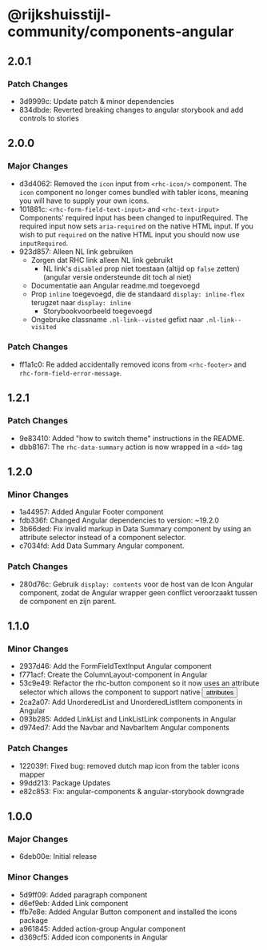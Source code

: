# @rijkshuisstijl-community/components-angular

## 2.0.1

### Patch Changes

- 3d9999c: Update patch & minor dependencies
- 834dbde: Reverted breaking changes to angular storybook and add controls to stories

## 2.0.0

### Major Changes

- d3d4062: Removed the `icon` input from `<rhc-icon/>` component. The `icon` component no longer comes bundled with tabler icons, meaning you will have to supply your own icons.
- 101881c: `<rhc-form-field-text-input>` and `<rhc-text-input>` Components' required input has been changed to inputRequired. The required input now sets `aria-required` on the native HTML input. If you wish to put `required` on the native HTML input you should now use `inputRequired`.
- 923d857: Alleen NL link gebruiken
  - Zorgen dat RHC link alleen NL link gebruikt
    - NL link's `disabled` prop niet toestaan (altijd op `false` zetten) (angular versie ondersteunde dit toch al niet)
  - Documentatie aan Angular readme.md toegevoegd
  - Prop `inline` toegevoegd, die de standaard `display: inline-flex` terugzet naar `display: inline`
    - Storybookvoorbeeld toegevoegd
  - Ongebruike classname `.nl-link--visted` gefixt naar `.nl-link--visited`

### Patch Changes

- ff1a1c0: Re added accidentally removed icons from `<rhc-footer>` and `rhc-form-field-error-message`.

## 1.2.1

### Patch Changes

- 9e83410: Added "how to switch theme" instructions in the README.
- dbb8167: The `rhc-data-summary` action is now wrapped in a `<dd>` tag

## 1.2.0

### Minor Changes

- 1a44957: Added Angular Footer component
- fdb336f: Changed Angular dependencies to version: ~19.2.0
- 3b66ded: Fix invalid markup in Data Summary component by using an attribute selector instead of a component selector.
- c7034fd: Add Data Summary Angular component.

### Patch Changes

- 280d76c: Gebruik `display: contents` voor de host van de Icon Angular component, zodat de Angular wrapper geen conflict veroorzaakt tussen de component en zijn parent.

## 1.1.0

### Minor Changes

- 2937d46: Add the FormFieldTextInput Angular component
- f771acf: Create the ColumnLayout-component in Angular
- 53c9e49: Refactor the rhc-button component so it now uses an attribute selector which allows the component to support native <button> attributes
- 2ca2a07: Add UnorderedList and UnorderedListItem components in Angular
- 093b285: Added LinkList and LinkListLink components in Angular
- d974ed7: Add the Navbar and NavbarItem Angular components

### Patch Changes

- 122039f: Fixed bug: removed dutch map icon from the tabler icons mapper
- 99dd213: Package Updates
- e82c853: Fix: angular-components & angular-storybook downgrade

## 1.0.0

### Major Changes

- 6deb00e: Initial release

### Minor Changes

- 5d9ff09: Added paragraph component
- d6ef9eb: Added Link component
- ffb7e8e: Added Angular Button component and installed the icons package
- a961845: Added action-group Angular component
- d369cf5: Added icon components in Angular
